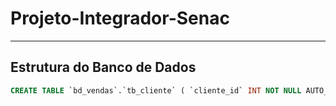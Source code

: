# Projeto-Integrador-Senac
---
## Estrutura do Banco de Dados
```sql
CREATE TABLE `bd_vendas`.`tb_cliente` ( `cliente_id` INT NOT NULL AUTO_INCREMENT , `nome` VARCHAR(100) NOT NULL , `email` VARCHAR(50) NOT NULL , `senha` VARCHAR(20) NOT NULL , PRIMARY KEY (`cliente_id`)) ENGINE = InnoDB;

```
